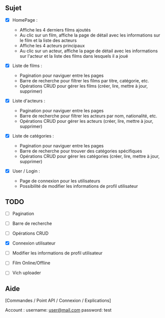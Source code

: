 ## Sujet

- [x] HomePage :
  - Affiche les 4 derniers films ajoutés
  - Au clic sur un film, affiche la page de détail avec les informations sur le film et la liste des acteurs
  - Affiche les 4 acteurs principaux
  - Au clic sur un acteur, affiche la page de détail avec les informations sur l'acteur et la liste des films dans lesquels il a joué

- [x] Liste de films :
  - Pagination pour naviguer entre les pages
  - Barre de recherche pour filtrer les films par titre, catégorie, etc.
  - Opérations CRUD pour gérer les films (créer, lire, mettre à jour, supprimer)

- [x] Liste d'acteurs :
  - Pagination pour naviguer entre les pages
  - Barre de recherche pour filtrer les acteurs par nom, nationalité, etc.
  - Opérations CRUD pour gérer les acteurs (créer, lire, mettre à jour, supprimer)

- [x] Liste de catégories :
  - Pagination pour naviguer entre les pages
  - Barre de recherche pour trouver des catégories spécifiques
  - Opérations CRUD pour gérer les catégories (créer, lire, mettre à jour, supprimer)

- [x] User / Login :
  - Page de connexion pour les utilisateurs
  - Possibilité de modifier les informations de profil utilisateur

## TODO
- [ ] Pagination
- [ ] Barre de recherche
- [ ] Opérations CRUD
- [x] Connexion utilisateur
- [ ] Modifier les informations de profil utilisateur
- [ ] Film Online/Offline
- [ ] Vich uploader


## Aide
[Commandes / Point API / Connexion / Explications] 

Account : 
username: user@mail.com
password: test
